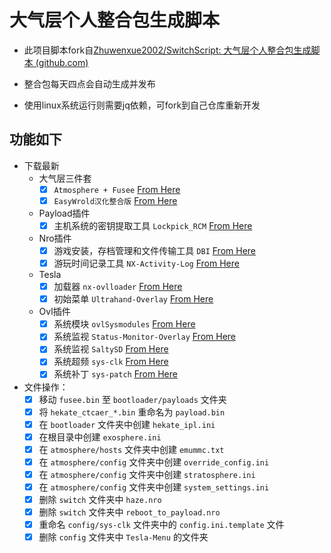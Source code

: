 # 大气层个人整合包生成脚本

- 此项目脚本fork自[Zhuwenxue2002/SwitchScript: 大气层个人整合包生成脚本 (github.com)](https://github.com/Zhuwenxue2002/SwitchScript)

- 整合包每天四点会自动生成并发布

- 使用linux系统运行则需要jq依赖，可fork到自己仓库重新开发

## 功能如下

- 下载最新
  - 大气层三件套
    - [x] `Atmosphere + Fusee` [From Here](https://github.com/Atmosphere-NX/Atmosphere/releases/latest)
    - [x] `EasyWrold汉化整合版` [From Here](https://github.com/easyworld/hekate/releases/latest)
  - Payload插件
    - [x] 主机系统的密钥提取工具 `Lockpick_RCM` [From Here](https://github.com/zdm65477730/Lockpick_RCMDecScots/releases/latest)
  - Nro插件
    - [x] 游戏安装，存档管理和文件传输工具 `DBI` [From Here](https://github.com/rashevskyv/dbi/releases/latest)
    - [x] 游玩时间记录工具 `NX-Activity-Log` [From Here](https://github.com/zdm65477730/NX-Activity-Log/releases/latest)
  - Tesla
    - [x] 加载器 `nx-ovlloader` [From Here](https://github.com/ppkantorski/nx-ovlloader/releases/latest)
    - [x] 初始菜单 `Ultrahand-Overlay` [From Here](https://github.com/zdm65477730/Ultrahand-Overlay/releases/latest)
  - Ovl插件
    - [x] 系统模块 `ovlSysmodules` [From Here](https://github.com/ppkantorski/ovl-sysmodules/releases/latest)
    - [x] 系统监视 `Status-Monitor-Overlay` [From Here](https://github.com/ppkantorski/Status-Monitor-Overlay/releases/latest)
    - [x] 系统监视 `SaltySD` [From Here](https://github.com/masagrator/SaltyNX/releases/latest)
    - [x] 系统超频  `sys-clk` [From Here](https://github.com/retronx-team/sys-clk/releases/latest)
    - [x] 系统补丁 `sys-patch` [From Here](https://github.com/impeeza/sys-patch/releases/latest)
- 文件操作：
  - [x] 移动 `fusee.bin` 至 `bootloader/payloads` 文件夹
  - [x] 将 `hekate_ctcaer_*.bin` 重命名为 `payload.bin`
  - [x] 在 `bootloader` 文件夹中创建 `hekate_ipl.ini`
  - [x] 在根目录中创建 `exosphere.ini`
  - [x] 在 `atmosphere/hosts` 文件夹中创建 `emummc.txt`
  - [x] 在 `atmosphere/config` 文件夹中创建 `override_config.ini`
  - [x] 在 `atmosphere/config` 文件夹中创建 `stratosphere.ini`
  - [x] 在 `atmosphere/config` 文件夹中创建 `system_settings.ini`
  - [x] 删除 `switch` 文件夹中 `haze.nro`
  - [x] 删除 `switch` 文件夹中 `reboot_to_payload.nro`
  - [x] 重命名 `config/sys-clk` 文件夹中的 `config.ini.template` 文件
  - [x] 删除 `config` 文件夹中 `Tesla-Menu` 的文件夹

